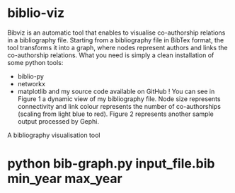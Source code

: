 biblio-viz
==========

Bibviz is an automatic tool that enables to visualise co-authorship relations in a bibliography file. 
Starting from a bibliography file in BibTex format, the tool transforms it into a graph, where nodes represent authors and links the co-authorship relations.
What you need is simply a clean installation of some python tools:
- biblio-py
- networkx
- matplotlib
and my source code available on GitHub !
You can see in Figure 1 a dynamic view of my bibliography file. Node size represents connectivity and link colour represents the number of co-authorships (scaling from light blue to red). Figure 2 represents another sample output processed by Gephi.

A bibliography visualisation tool
# python bib-graph.py input_file.bib min_year max_year